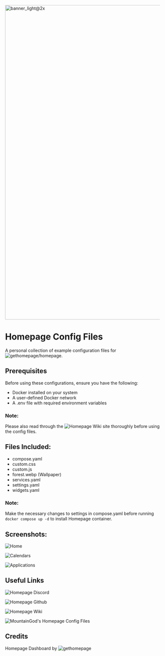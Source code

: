 <img width="1024" alt="banner_light@2x" src="https://github.com/user-attachments/assets/02b96251-d0a9-42e2-acc8-0e8fdb2d5ced" />

# Homepage Config Files
A personal collection of example configuration files for ![gethomepage/homepage](https://github.com/gethomepage/homepage).

## Prerequisites

Before using these configurations, ensure you have the following:

* Docker installed on your system
* A user-defined Docker network
* A .env file with required environment variables
  
### Note:
Please also read through the ![Homepage Wiki](https://gethomepage.dev/) site thoroughly before using the config files.

## Files Included:
* compose.yaml 
* custom.css
* custom.js
* forest.webp (Wallpaper)
* services.yaml
* settings.yaml
* widgets.yaml

### Note:
Make the necessary changes to settings in compose.yaml before running ```docker compose up -d``` to install Homepage container.

## Screenshots:
![Home](https://github.com/user-attachments/assets/f0b91267-a2c7-48c4-b0e1-4afd527ac0ab)

![Calendars](https://github.com/user-attachments/assets/d54a5ab9-907f-4d73-91bc-5237b0c12f7c)

![Applications](https://github.com/user-attachments/assets/0ceb00e8-6a2e-4b3d-936f-d8213ff51128)

## Useful Links

![Homepage Discord](https://discord.gg/qbDkDUT2)

![Homepage Github](https://github.com/gethomepage/homepage)

![Homepage Wiki](https://gethomepage.dev/)

![MountainGod's Homepage Config Files](https://github.com/MountainGod2/homepage-config)

## Credits

Homepage Dashboard by ![gethomepage](https://github.com/gethomepage/homepage)



